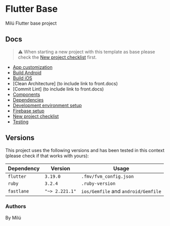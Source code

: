 # Flutter Base

Milú Flutter base project

## Docs

> ⚠️ When starting a new project with this template as base please check the [New project checklist](./docs/new-project-checklist.md) first.

- [App customization](./docs/app-customization/)
- [Build Android](./docs/build/android.md)
- [Build iOS](./docs/build/ios.md)
- [Clean Architecture] (to include link to front.docs)
- [Commit Lint] (to include link to front.docs)
- [Components](./docs/components.md)
- [Dependencies](./docs//dependencies.md)
- [Development environment setup](./docs/dev-environment-setup.md)
- [Firebase setup](./docs/firebase/firebase.md)
- [New project checklist](./docs/new-project-checklist.md)
- [Testing](./docs/testing.md)

## Versions

This project uses the following versions and has been tested in this context
(please check if that works with yours):

| Dependency | Version        | Usage                               |
| ---------- | -------------- | ----------------------------------- |
| `flutter`  | `3.19.0`       | `.fmv/fvm_config.json`              |
| `ruby`     | `3.2.4`        | `.ruby-version`                     |
| `fastlane` | `"~> 2.221.1"` | `ios/Gemfile` and `android/Gemfile` |

### Authors
By Milú
